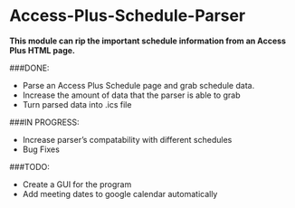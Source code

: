 # Access-Plus-Schedule-Parser
__This module can rip the important schedule information from an Access Plus HTML page.__ 

###DONE:
* Parse an Access Plus Schedule page and grab schedule data.
* Increase the amount of data that the parser is able to grab
* Turn parsed data into .ics file

###IN PROGRESS:
* Increase parser’s compatability with different schedules
* Bug Fixes

###TODO:
* Create a GUI for the program
* Add meeting dates to google calendar automatically
